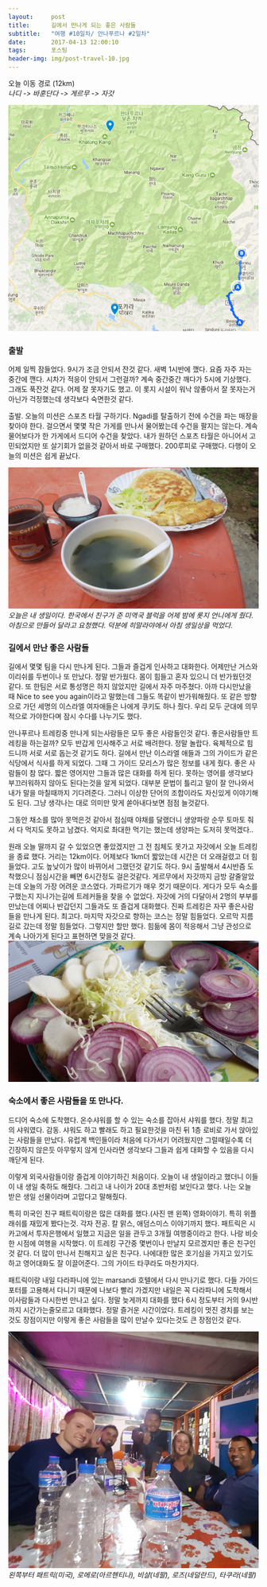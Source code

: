 ```yaml
---          
layout:	    post          
title: 	    길에서 만나게 되는 좋은 사람들
subtitle:   "여행 #10일차/ 안나푸르나 #2일차"          
date:       2017-04-13 12:00:10   
tags:       포스팅          
header-img: img/post-travel-10.jpg
---          
```


오늘 이동 경로 (12km)  
*나디 -> 바훈단다 -> 게르무 -> 자갓*

![](/img/170413-maps.jpg)
  

### 출발 

어제 일찍 잠들었다. 9시가 조금 안되서 잔것 같다. 새벽 1시반에 깼다. 요즘 자주 자는 중간에 깬다. 시차가 적응이 안되서 그런걸까? 계속 중간중간 깨다가 5시에 기상했다. 그래도 푹잔것 같다. 어제 잘 못자기도 했고. 이 롯지 시설이 워낙 않좋아서 잘 못자는거 아닌가 걱정했는데 생각보다 숙면한것 같다.

출발. 오늘의 미션은 스포츠 타월 구하기다. Ngadi를 탈출하기 전에 수건을 파는 매장을 찾아야 한다. 걸으면서 몇몇 작은 가게를 만나서 물어봤는데 수건을 팔지는 않는다. 계속 물어보다가 한 가게에서 드디어 수건을 찾았다. 내가 원하던 스포츠 타월은 아니어서 고민되었지만 또 살기회가 없을것 같아서 바로 구매했다. 200루피로 구매했다. 다행이 오늘의 미션은 쉽게 끝났다.


![](/img/170413-birthday.jpg)
*오늘은 내 생일이다. 한국에서 친구가 준 미역국 블럭을 어제 밤에 롯지 언니에게 줬다. 아침으로 만들어 달라고 요청했다. 덕분에 히말라야에서 아침 생일상을 먹었다.*

### 길에서 만난 좋은 사람들

길에서 몇몇 팀을 다시 만나게 된다. 그들과 즐겁게 인사하고 대화한다. 어제만난 거스와 이리쉬를 두번이나 또 만났다. 정말 반가웠다. 몸이 힘들고 혼자 있으니 더 반가웠던것 같다. 또 한팀은 서로 통성명은 하지 않았지만 길에서 자주 마주쳤다. 아까 다시만났을 때 Nice to see you again이라고 말했는데 그들도 똑같이 반가워해줬다. 또 같은 방향으로 가던 세명의 이스라엘 여자애들은 나에게 쿠키도 하나 줬다. 우리 모두 군대에 의무적으로 가야한다며 잠시 수다를 나누기도 했다.

안나푸르나 트레킹중 만나게 되는사람들은 모두 좋은 사람들인것 같다. 좋은사람들만 트레킹을 하는걸까? 모두 반갑게 인사해주고 서로 배려한다. 정말 놀랍다. 육체적으로 힘드니까 서로 서로 돕는것 같기도 하다. 길에서 만난 이스라엘 애들과 그의 가이드가 같은식당에서 식사를 하게 되었다. 그때 그 가이드 모리스가 많은 정보를 내게 줬다. 좋은 사람들이 참 많다. 짧은 영어지만 그들과 많은 대화를 하게 된다. 못하는 영어를 생각보다 부끄러워하지 않아도 된다는것을 알게 되었다. 대부분 문법이 틀리고 말이 잘 안나와서 내가 말을 마칠때까지 기다려준다. 그러니 이상한 단어의 조합이라도 자신있게 이야기해도 된다. 그냥 생각나는 대로 의미만 맞게 쏟아내다보면 점점 늘것같다.

그동안 채소를 많아 못먹은것 같아서 점심때 야채를 달랬더니 생양파랑 순무 토마토 줘서 다 먹지도 못하고 남겼다. 억지로 촤대한 먹기는 했는데 생양파는 도저히 못먹겠다..

원래 오늘 딸까지 갈 수 있었으면 좋았겠지만 그 전 침체도 못가고 자갓에서 오늘 트레킹을 종료 했다. 거리는 12km이다. 어제보다 1km더 짧았는데 시간은 더 오래걸렸고 더 힘들었다. 고도 높낮이가 많이 바뀌어서 그랬던것 같기도 하다. 9시 출발해서 4시반즘 도착했으니 점심시간을 빼면 6시간정도 걸은것같다. 게르무에서 자갓까지 금방 갈줄알았는데 오늘의 가장 어려운 코스였다. 가파르기가 매우 컷기 때문이다. 게다가 모두 숙소를 구했는지 지나가는길에 트레커들을 찾을 수 없었다. 자갓에 거의 다달아서 2명의 부부를 만났는데 어찌나 반갑던지 그들과도 또 즐겁게 대화했다. 진짜 트레킹은 자꾸 좋은사람들을 만나게 된다. 최고다. 마지막 자갓으로 향하는 코스는 정말 힘들었다. 오르막 지름길로 갔는데 정말 힘들었다. 그렇지만 할만 했다. 힘듦에 몸이 적응해서 그냥 관성으로 계속 나아가게 된다고 표현하면 맞을것 같다.
![](/img/170413-veg.jpg)

### 숙소에서 좋은 사람들을 또 만나다.

드디어 숙소에 도착했다. 온수샤워를 할 수 있는 숙소를 잡아서 샤워를 했다. 정말 최고의 샤워였다. 감동. 샤워도 하고 빨래도 하고 필요한것을 마친 뒤 1층 로비로 가서 앉아있는 사람들을 만났다. 유럽계 백인들이라 처음에 다가서기 어려웠지만 그럴때일수록 더 긴장하지 않은듯 아무렇지 않게 인사라면 생각보다 그들과 쉽게 대화할 수 있음을 다시 깨닫게 된다.

이렇게 외국사람들이랑 즐겁게 이야기하긴 처음이다. 오늘이 내 생일이라고 했더니 이들이 내 생일 축하도 해줬다. 그리고 내 나이가 20대 초반처럼 보인다고 했다. 나는 오늘 받은 생일 선물이라며 고맙다고 말해줬다.

특히 미국인 친구 패트릭이랑은 많은 대화를 했다.(사진 맨 왼쪽) 영화이야기. 특히 위플래쉬를 재밌게 봤다는것. 각자 전공. 칼 맑스, 애덤스미스 이야기까지 했다. 패트릭은 시카고에서 투자은행에서 일했고 지금은 일을 관두고 3개월 여행중이라고 한다. 나랑 비슷한 시점에 여행을 시작했다. 이 트레킹 구간중 몇번이나 만날지 모르겠지만 좋은 친구인것 같다. 더 많이 만나서 친해지고 싶은 친구다. 나에대한 많은 호기심을 가지고 있기도 하고 영어대화도 잘 이끌어준다. 그의 가이드 타쿠라도 마찬가지다.

패트릭이랑 내일 다라파니에 있는 marsandi 호텔에서 다시 만나기로 했다. 다들 가이드 포터를 고용해서 다니기 때문에 나보다 빨리 가겠지만 내일은 꼭 다라파니에 도착해서 이사람들과 다시한번 만나고 싶다. 정말 늦게까지 대화를 했다 6시 정도부터 거의 9시반까지 시간가는줄모르고 대화했다. 정말 즐거운 시간이었다. 트레킹이 멋진 경치를 보는것도 장점이지만 이렇게 좋은 사람들을 많이 만날수 있다는것도 큰 장점인것 같다.

![](/img/170413-people.jpg)
*왼쪽부터 패트릭(미국), 로메로(아르헨티나), 비샬(네팔), 로즈(네덜란드), 타쿠라(네팔)*
